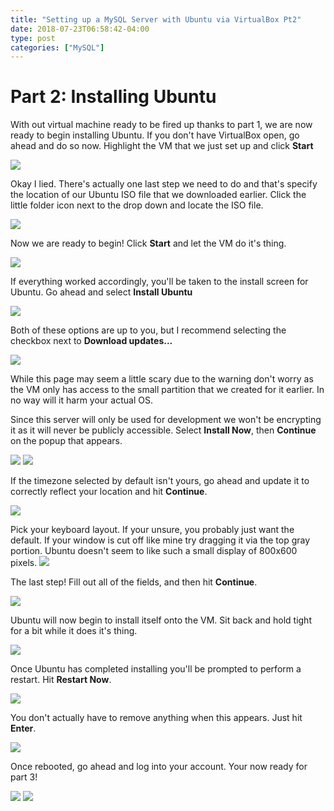 ```yaml
---
title: "Setting up a MySQL Server with Ubuntu via VirtualBox Pt2"
date: 2018-07-23T06:58:42-04:00
type: post
categories: ["MySQL"]
---
```


Part 2: Installing Ubuntu
===

With out virtual machine ready to be fired up thanks to part 1, we are now ready to begin
installing Ubuntu. If you don't have VirtualBox open, go ahead and do so now. Highlight 
the VM that we just set up and click **Start**

<img src="/imgs/mysql/mysql-server-tutorial/pt2/1.png" class="image-center">

Okay I lied. There's actually one last step we need to do and that's specify the location
of our Ubuntu ISO file that we downloaded earlier. Click the little folder icon next to
the drop down and locate the ISO file. 

<img src="/imgs/mysql/mysql-server-tutorial/pt2/2.png" class="image-center">

Now we are ready to begin! Click **Start** and let the VM do it's thing.

<img src="/imgs/mysql/mysql-server-tutorial/pt2/3.png" class="image-center">

If everything worked accordingly, you'll be taken to the install screen for Ubuntu. 
Go ahead and select **Install Ubuntu**

<img src="/imgs/mysql/mysql-server-tutorial/pt2/4.png" class="image-center">

Both of these options are up to you, but I recommend selecting the checkbox next
to **Download updates...**

<img src="/imgs/mysql/mysql-server-tutorial/pt2/5.png" class="image-center">

While this page may seem a little scary due to the warning don't worry as the VM only
has access to the small partition that we created for it earlier. In no way will it harm your actual OS.

Since this server will only be used for development we won't be encrypting it as it 
will never be publicly accessible. Select **Install Now**, then **Continue** on the popup that appears.

<img src="/imgs/mysql/mysql-server-tutorial/pt2/6.png" class="image-center">
<img src="/imgs/mysql/mysql-server-tutorial/pt2/7.png" class="image-center">

If the timezone selected by default isn't yours, go ahead and update it to correctly
reflect your location and hit **Continue**.

<img src="/imgs/mysql/mysql-server-tutorial/pt2/8.png" class="image-center">

Pick your keyboard layout. If your unsure, you probably just want the default. If your window is
cut off like mine try dragging it via the top gray portion. Ubuntu doesn't seem to like
such a small display of 800x600 pixels.
<img src="/imgs/mysql/mysql-server-tutorial/pt2/9.png" class="image-center">

The last step! Fill out all of the fields, and then hit **Continue**.

<img src="/imgs/mysql/mysql-server-tutorial/pt2/10.png" class="image-center">

Ubuntu will now begin to install itself onto the VM. Sit back and hold tight for a bit while it does
it's thing.

<img src="/imgs/mysql/mysql-server-tutorial/pt2/11.png" class="image-center">

Once Ubuntu has completed installing you'll be prompted to perform a restart. Hit **Restart Now**.

<img src="/imgs/mysql/mysql-server-tutorial/pt2/12.png" class="image-center">

You don't actually have to remove anything when this appears. Just hit **Enter**.

<img src="/imgs/mysql/mysql-server-tutorial/pt2/13.png" class="image-center">

Once rebooted, go ahead and log into your account. Your now ready for part 3!

<img src="/imgs/mysql/mysql-server-tutorial/pt2/14.png" class="image-center">
<img src="/imgs/mysql/mysql-server-tutorial/pt2/15.png" class="image-center">
